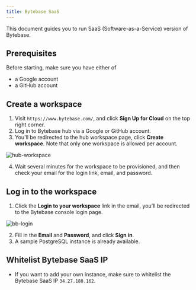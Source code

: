 ```yaml
---
title: Bytebase SaaS
---
```


This document guides you to run SaaS (Software-as-a-Service) version of Bytebase.

## Prerequisites

Before starting, make sure you have either of

- a Google account
- a GitHub account

## Create a workspace

1. Visit `https://www.bytebase.com/`, and click **Sign Up for Cloud** on the top right corner.
2. Log in to Bytebase hub via a Google or GitHub account.
3. You'll be redirected to the hub workspace page, click **Create workspace**. Note that only one workspace is allowed per account.

![hub-workspace](/static/docs/get-started/saas/hub-workspace.webp)

4. Wait several minutes for the workspace to be provisioned, and then check your email for the login link, email, and password.

## Log in to the workspace

1. Click the **Login to your workspace** link in the email, you'll be redirected to the Bytebase console login page.

![bb-login](/static/docs/get-started/saas/bb-login.webp)

2. Fill in the **Email** and **Password**, and click **Sign in**.
3. A sample PostgreSQL instance is already available.

## Whitelist Bytebase SaaS IP

- If you want to add your own instance, make sure to whitelist the Bytebase SaaS IP `34.27.188.162`.
